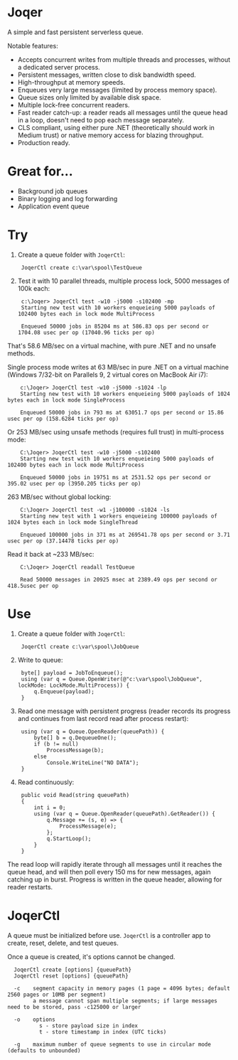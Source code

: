 Joqer
=====

A simple and fast persistent serverless queue.

Notable features:

* Accepts concurrent writes from multiple threads and processes, without a dedicated server process.
* Persistent messages, written close to disk bandwidth speed.
* High-throughput at memory speeds.
* Enqueues very large messages (limited by process memory space).
* Queue sizes only limited by available disk space.
* Multiple lock-free concurrent readers.
* Fast reader catch-up: a reader reads all messages until the queue head in a loop, doesn't need to pop each message separately.
* CLS compliant, using either pure .NET (theoretically should work in Medium trust) or native memory access for blazing throughput.
* Production ready.

Great for...
=========

* Background job queues
* Binary logging and log forwarding
* Application event queue

Try 
===

1. Create a queue folder with `JoqerCtl`:

        JoqerCtl create c:\var\spool\TestQueue

2. Test it with 10 parallel threads, multiple process lock, 5000 messages of 100k each:

        c:\Joqer> JoqerCtl test -w10 -j5000 -s102400 -mp
        Starting new test with 10 workers enqueieing 5000 payloads of 102400 bytes each in lock mode MultiProcess

        Enqueued 50000 jobs in 85204 ms at 586.83 ops per second or 1704.08 usec per op (17040.96 ticks per op)
    
That's 58.6 MB/sec on a virtual machine, with pure .NET and no unsafe methods.

Single process mode writes at 63 MB/sec in pure .NET on a virtual machine (Windows 7/32-bit on Parallels 9, 2 virtual cores on MacBook Air i7):

        c:\Joqer> JoqerCtl test -w10 -j5000 -s1024 -lp
        Starting new test with 10 workers enqueieing 5000 payloads of 1024 bytes each in lock mode SingleProcess
        
        Enqueued 50000 jobs in 793 ms at 63051.7 ops per second or 15.86 usec per op (158.6284 ticks per op)

Or 253 MB/sec using unsafe methods (requires full trust) in multi-process mode:

        C:\Joqer> JoqerCtl test -w10 -j5000 -s102400        Starting new test with 10 workers enqueieing 5000 payloads of 102400 bytes each in lock mode MultiProcess        Enqueued 50000 jobs in 19751 ms at 2531.52 ops per second or 395.02 usec per op (3950.205 ticks per op)

263 MB/sec without global locking:

        C:\Joqer> JoqerCtl test -w1 -j100000 -s1024 -ls        Starting new test with 1 workers enqueieing 100000 payloads of 1024 bytes each in lock mode SingleThread        Enqueued 100000 jobs in 371 ms at 269541.78 ops per second or 3.71 usec per op (37.14478 ticks per op)

Read it back at ~233 MB/sec:

        C:\Joqer> JoqerCtl readall TestQueue        Read 50000 messages in 20925 msec at 2389.49 ops per second or 418.5usec per op

Use
===

1. Create a queue folder with `JoqerCtl`:

        JoqerCtl create c:\var\spool\JobQueue
    
2. Write to queue:

        byte[] payload = JobToEnqueue();
        using (var q = Queue.OpenWriter(@"c:\var\spool\JobQueue", lockMode: LockMode.MultiProcess)) {
            q.Enqueue(payload);
        }
    
3. Read one message with persistent progress (reader records its progress and continues from last record read after process restart):

        using (var q = Queue.OpenReader(queuePath)) {
            byte[] b = q.DequeueOne();
            if (b != null)
                ProcessMessage(b);
            else
                Console.WriteLine("NO DATA");
        }
    
4. Read continuously:

        public void Read(string queuePath)
        {
            int i = 0;
            using (var q = Queue.OpenReader(queuePath).GetReader()) {
                q.Message += (s, e) => {
                    ProcessMessage(e);
                };
                q.StartLoop();
            }
        }
    
The read loop will rapidly iterate through all messages until it reaches the queue head, and will then poll every 150 ms for new messages, again catching up in burst. Progress is written in the queue header, allowing for reader restarts.

JoqerCtl
========

A queue must be initialized before use. `JoqerCtl` is a controller app to create, reset, delete, and test queues. 

Once a queue is created, it's options cannot be changed.

      JoqerCtl create [options] {queuePath}
      JoqerCtl reset [options] {queuePath}
      
      -c    segment capacity in memory pages (1 page = 4096 bytes; default 2560 pages or 10MB per segment)
            a message cannot span multiple segments; if large messages need to be stored, pass -c125000 or larger
            
      -o    options
              s - store payload size in index
              t - store timestamp in index (UTC ticks)
              
      -g    maximum number of queue segments to use in circular mode (defaults to unbounded)
      

      
